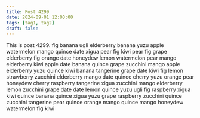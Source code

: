 ```yaml
---
title: Post 4299
date: 2024-09-01 12:00:00
tags: [tag1, tag2]
draft: false
---
```

This is post 4299.
fig
banana
ugli
elderberry
banana
yuzu
apple
watermelon
mango
quince
date
xigua
pear
fig
kiwi
pear
fig
grape
elderberry
fig
orange
date
honeydew
lemon
watermelon
pear
mango
elderberry
kiwi
apple
date
banana
quince
grape
zucchini
mango
apple
elderberry
yuzu
quince
kiwi
banana
tangerine
grape
date
kiwi
fig
lemon
strawberry
zucchini
elderberry
mango
date
quince
cherry
yuzu
orange
pear
honeydew
cherry
raspberry
tangerine
xigua
zucchini
mango
elderberry
lemon
zucchini
grape
date
date
lemon
quince
yuzu
ugli
fig
raspberry
xigua
kiwi
quince
banana
quince
xigua
yuzu
grape
raspberry
zucchini
quince
zucchini
tangerine
pear
quince
orange
mango
quince
mango
honeydew
watermelon
fig
kiwi
